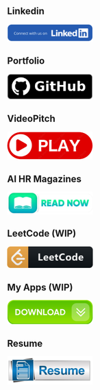## Linkedin

<img href="https://lnkd.in/dayda9nB" src="https://github.com/alodevgit/portfolio/blob/main/links/pics/linkedinbutton.png" width="200" />

## Portfolio

<img href="https://lnkd.in/dVJVV9vV" src="https://github.com/alodevgit/portfolio/blob/main/links/pics/githubbutton.png" width="200" />

## VideoPitch

<img href="https://lnkd.in/ddGCxxui" src="https://github.com/alodevgit/portfolio/blob/main/links/pics/videobutton.png" width="200" />

## AI HR Magazines

<img href="https://lnkd.in/dmEnEe2P " src="https://github.com/alodevgit/portfolio/blob/main/links/pics/readbutton.png" width="200" />

## LeetCode (WIP)

<img href="https://lnkd.in/d77We8hZ" src="https://github.com/alodevgit/portfolio/blob/main/links/pics/leetbutton.png" width="200" />

## My Apps (WIP)

<img href="https://lnkd.in/diQmDHa6" src="https://github.com/alodevgit/portfolio/blob/main/links/pics/appbutton.png" width="200" />

## Resume

<img href="https://lnkd.in/dayda9nB" src="https://github.com/alodevgit/portfolio/blob/main/links/pics/resumebutton.png" width="200" />
